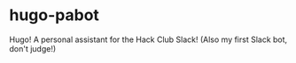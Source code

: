 # hugo-pabot
Hugo! A personal assistant for the Hack Club Slack! (Also my first Slack bot, don't judge!)
